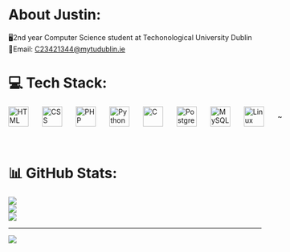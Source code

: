 
#  About Justin:
🖥️2nd year Computer Science student at Techonological University Dublin <br>
📧Email: C23421344@mytudublin.ie



# 💻 Tech Stack:

<div style="display: flex; align-items: center; gap: 14px;">
<img align="left" alt="HTML" width="40px" style="padding-right:10px;" src="https://cdn.jsdelivr.net/gh/devicons/devicon/icons/html5/html5-plain.svg" />
<img align="left" alt="CSS" width="40px" style="padding-right:10px;" src="https://cdn.jsdelivr.net/gh/devicons/devicon/icons/css3/css3-plain.svg" />
<img align="left" alt="PHP" width="40px" style="padding-right:10px;" src="https://cdn.jsdelivr.net/gh/devicons/devicon@latest/icons/php/php-original.svg" />
<img align="left" alt="Python" width="40px" style="padding-right:10px;" src="https://cdn.jsdelivr.net/gh/devicons/devicon/icons/python/python-plain.svg" />
<img align="left" alt="C" width="40px" style="padding-right:10px;" src="https://cdn.jsdelivr.net/gh/devicons/devicon@latest/icons/c/c-plain.svg" /> 
<img align="left" alt="PostgreSQL" width="40px" style="padding-right:10px;" src="https://cdn.jsdelivr.net/gh/devicons/devicon@latest/icons/postgresql/postgresql-original.svg" />
<img  align="left" alt="MySQL" width="40px" style="padding-right:10px;"src="https://cdn.jsdelivr.net/gh/devicons/devicon@latest/icons/mysql/mysql-original.svg" />
<img align="left" alt="Linux" width="40px" style="padding-right:10px;" src="https://cdn.jsdelivr.net/gh/devicons/devicon/icons/linux/linux-original.svg" />~
</div>
<br /><br /> 

# 📊 GitHub Stats:
![](https://github-readme-stats.vercel.app/api?username=Jooj9898&theme=dark&hide_border=false&include_all_commits=false&count_private=false)<br/>
![](https://github-readme-streak-stats.herokuapp.com/?user=Jooj9898&theme=dark&hide_border=false)<br/>
![](https://github-readme-stats.vercel.app/api/top-langs/?username=Jooj9898&theme=dark&hide_border=false&include_all_commits=false&count_private=false&layout=compact)

---
[![](https://visitcount.itsvg.in/api?id=Jooj9898&icon=0&color=0)](https://visitcount.itsvg.in)

<!-- Proudly created with GPRM ( https://gprm.itsvg.in ) -->



